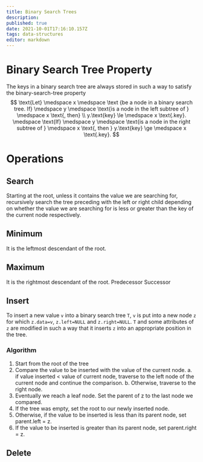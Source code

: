 ```yaml
---
title: Binary Search Trees
description: 
published: true
date: 2021-10-01T17:16:10.157Z
tags: data-structures
editor: markdown
---
```


# Binary Search Tree Property
The keys in a binary search tree are always stored in such a way to satisfy the binary-search-tree property 
$$
\text{Let} \medspace x \medspace \text {be a node in a binary search tree. If} \medspace y \medspace \text{is a node in the left subtree of } \medspace x  \text{, then} \\
y.\text{key} \le \medspace x \text{.key}. \medspace \text{If} \medspace y \medspace \text{is a node in the right subtree of } \medspace x \text{, then } y.\text{key} \ge \medspace x \text{.key}.
$$
# Operations
## Search
Starting at the root, unless it contains the value we are searching for, recursively search the tree preceding with the left or right child depending on whether the value we are searching for is less or greater than the key of the current node respectively. 
## Minimum
It is the leftmost descendant of the root.
## Maximum
It is the rightmost descendant of the root.
Predecessor
Successor
## Insert
To insert a new value `v` into a binary search tree `T`, `v` is put into a new node `z` for which `z.data=v`, `z.left=NULL` and `z.right=NULL`. `T` and some attributes of `z` are modified in such a way that it inserts `z` into an appropriate position in the tree.

### Algorithm
1. Start from the root of the tree
2. Compare the value to be inserted with the value of the current node.
	a. if value inserted $\lt$ value of current node, traverse to the left node of the current node and continue the comparison.
  b. Otherwise, traverse to the right node. 
3. Eventually we reach a leaf node. Set the parent of z to the last node we compared.
4. If the tree was empty, set the root to our newly inserted node.
5. Otherwise, if the value to be inserted is less than its parent node, set parent.left = z.
6. If the value to be inserted is greater than its parent node, set parent.right = z.
  
  	
  	
## Delete

